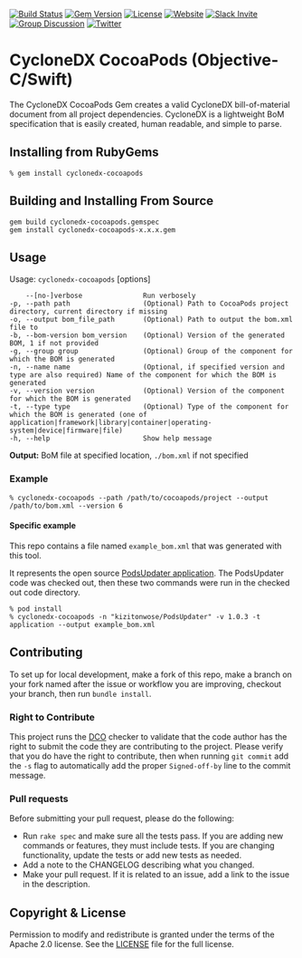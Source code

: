 [![Build Status](https://github.com/CycloneDX/cyclonedx-cocoapods/actions/workflows/ruby.yml/badge.svg)](https://github.com/CycloneDX/cyclonedx-cocoapods/actions/workflows/ruby.yml)
[![Gem Version](https://badge.fury.io/rb/cyclonedx-cocoapods.svg)](https://badge.fury.io/rb/cyclonedx-cocoapods)
[![License](https://img.shields.io/badge/license-Apache%202.0-brightgreen.svg)][License]
[![Website](https://img.shields.io/badge/https://-cyclonedx.org-blue.svg)](https://cyclonedx.org/)
[![Slack Invite](https://img.shields.io/badge/Slack-Join-blue?logo=slack&labelColor=393939)](https://cyclonedx.org/slack/invite)
[![Group Discussion](https://img.shields.io/badge/discussion-groups.io-blue.svg)](https://groups.io/g/CycloneDX)
[![Twitter](https://img.shields.io/twitter/url/http/shields.io.svg?style=social&label=Follow)](https://twitter.com/CycloneDX_Spec)


# CycloneDX CocoaPods (Objective-C/Swift)

The CycloneDX CocoaPods Gem creates a valid CycloneDX bill-of-material document from all project dependencies. CycloneDX is a lightweight BoM specification that is easily created, human readable, and simple to parse.

## Installing from RubyGems

```shell
% gem install cyclonedx-cocoapods
```

## Building and Installing From Source

```shell
gem build cyclonedx-cocoapods.gemspec
gem install cyclonedx-cocoapods-x.x.x.gem
```

## Usage
Usage: `cyclonedx-cocoapods` [options]

        --[no-]verbose               Run verbosely
    -p, --path path                  (Optional) Path to CocoaPods project directory, current directory if missing
    -o, --output bom_file_path       (Optional) Path to output the bom.xml file to
    -b, --bom-version bom_version    (Optional) Version of the generated BOM, 1 if not provided
    -g, --group group                (Optional) Group of the component for which the BOM is generated
    -n, --name name                  (Optional, if specified version and type are also required) Name of the component for which the BOM is generated
    -v, --version version            (Optional) Version of the component for which the BOM is generated
    -t, --type type                  (Optional) Type of the component for which the BOM is generated (one of application|framework|library|container|operating-system|device|firmware|file)
    -h, --help                       Show help message

**Output:** BoM file at specified location, `./bom.xml` if not specified

### Example

```shell
% cyclonedx-cocoapods --path /path/to/cocoapods/project --output /path/to/bom.xml --version 6 
```

#### Specific example

This repo contains a file named `example_bom.xml` that was generated with this tool.

It represents the open source [PodsUpdater application](https://github.com/kizitonwose/PodsUpdater).  The PodsUpdater code was checked out,
then these two commands were run in the checked out code directory.

```shell
% pod install
% cyclonedx-cocoapods -n "kizitonwose/PodsUpdater" -v 1.0.3 -t application --output example_bom.xml
```

## Contributing

To set up for local development, make a fork of this repo, make a branch on your fork named after the issue or workflow you are improving, checkout your branch, then run `bundle install`.

### Right to Contribute

This project runs the [DCO](https://probot.github.io/apps/dco/) checker to validate that the code author has the right to submit the code they are
contributing to the project.  Please verify that you do have the right to contribute, then when running `git commit` add the `-s` flag to
automatically add the proper `Signed-off-by` line to the commit message.

### Pull requests

Before submitting your pull request, please do the following:

- Run `rake spec` and make sure all the tests pass. If you are adding new commands or features, they must include tests. If you are changing functionality, update the tests or add new tests as needed.
- Add a note to the CHANGELOG describing what you changed.
- Make your pull request. If it is related to an issue, add a link to the issue in the description.

## Copyright & License
Permission to modify and redistribute is granted under the terms of the Apache 2.0 license. See the [LICENSE] file for the full license.

[License]: https://github.com/CycloneDX/cyclonedx-cocoapods/blob/master/LICENSE

